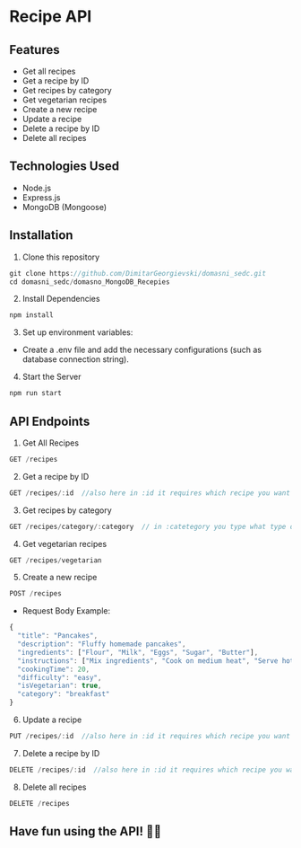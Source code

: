 # Recipe API

## Features

- Get all recipes
- Get a recipe by ID
- Get recipes by category
- Get vegetarian recipes
- Create a new recipe
- Update a recipe
- Delete a recipe by ID
- Delete all recipes

## Technologies Used

- Node.js
- Express.js
- MongoDB (Mongoose)

## Installation

1. Clone this repository
```javascript
git clone https://github.com/DimitarGeorgievski/domasni_sedc.git
cd domasni_sedc/domasno_MongoDB_Recepies
```
2. Install Dependencies
```javascript
npm install
```
3. Set up environment variables:
- Create a .env file and add the necessary configurations (such as database connection string).
4. Start the Server
```javascript
npm run start
```

## API Endpoints

1. Get All Recipes
```javascript
GET /recipes
```
2. Get a recipe by ID
```javascript
GET /recipes/:id  //also here in :id it requires which recipe you want to get
```
3. Get recipes by category
```javascript
GET /recipes/category/:category  // in :catetegory you type what type of category to choose for example: breakfast,lunch,dinner,dessert
```
4. Get vegetarian recipes
```javascript
GET /recipes/vegetarian
```
5. Create a new recipe
```javascript
POST /recipes
```
- Request Body Example:
```javascript
{
  "title": "Pancakes",
  "description": "Fluffy homemade pancakes",
  "ingredients": ["Flour", "Milk", "Eggs", "Sugar", "Butter"],
  "instructions": ["Mix ingredients", "Cook on medium heat", "Serve hot"],
  "cookingTime": 20,
  "difficulty": "easy",
  "isVegetarian": true,
  "category": "breakfast"
}
```
6. Update a recipe
```javascript
PUT /recipes/:id  //also here in :id it requires which recipe you want to update
```
7. Delete a recipe by ID
```javascript
DELETE /recipes/:id  //also here in :id it requires which recipe you want to delete
```
8. Delete all recipes
```javascript
DELETE /recipes
```

## Have fun using the API! 🚀🔥